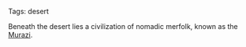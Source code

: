 Tags: desert

Beneath the desert lies a civilization of nomadic merfolk, known as the [Murazi](Murazi).